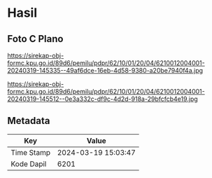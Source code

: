 # Hasil

## Foto C Plano

https://sirekap-obj-formc.kpu.go.id/89d6/pemilu/pdpr/62/10/01/20/04/6210012004001-20240319-145335--49af6dce-16eb-4d58-9380-a20be7940f4a.jpg

https://sirekap-obj-formc.kpu.go.id/89d6/pemilu/pdpr/62/10/01/20/04/6210012004001-20240319-145512--0e3a332c-df9c-4d2d-918a-29bfcfcb4e19.jpg


## Metadata

| Key        | Value               |
| ---------- | ------------------- |
| Time Stamp | 2024-03-19 15:03:47 |
| Kode Dapil | 6201                |



